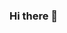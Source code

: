 ### Hi there 👋

<!--
**francis-mujani/francis-mujani** is a ✨ _special_ ✨ repository because its `README.md` (this file) appears on your GitHub profile.

Here are some ideas to get you started:

** - 🔭 I’m currently working on ...
- 🌱 I’m currently learning Data Science program (Ecole Data IA - Microsoft)
** - 👯 I’m looking to collaborate on ...
- 🤔 I’m looking for help with ...
** - 💬 Ask me about ...
** - 📫 How to reach me: ...
** - 😄 Pronouns: ...
** - ⚡ Fun fact: ...
-->
